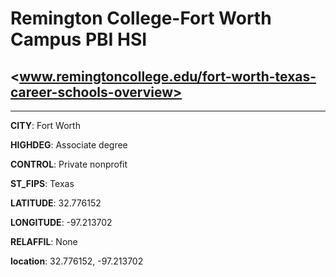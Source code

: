 # Remington College-Fort Worth Campus PBI HSI
## <www.remingtoncollege.edu/fort-worth-texas-career-schools-overview>
---
**CITY**: Fort Worth

**HIGHDEG**: Associate degree

**CONTROL**: Private nonprofit

**ST_FIPS**: Texas

**LATITUDE**: 32.776152

**LONGITUDE**: -97.213702

**RELAFFIL**: None

**location**: 32.776152, -97.213702